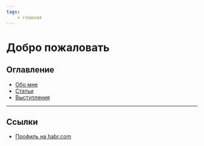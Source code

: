 ```yaml
---
tags:
    - главная
---
```


# Добро пожаловать

## Оглавление
- [Обо мне](about.md)
- [Статьи](Статьи/index.md)
- [Выступления](Выступления.md)

---

## Cсылки
- [Профиль на habr.com](https://habr.com/ru/users/ganouver/)
